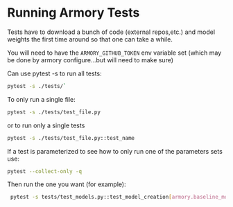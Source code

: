 Running Armory Tests
=========================

Tests have to download a bunch of code (external repos,etc.) and model weights the first
time around so that one can take a while.  

You will need to have the `ARMORY_GITHUB_TOKEN` env variable set (which may be done by 
armory configure...but will need to make sure)

Can use pytest -s to run all tests:
```bash
pytest -s ./tests/`
```

To only run a single file:
```bash
pytest -s ./tests/test_file.py
```
or to run only a single tests
```bash
pytest -s ./tests/test_file.py::test_name
```

If a test is parameterized to see how to only run one of the 
parameters sets use:
```bash
pytest --collect-only -q 
```
Then run the one you want (for example):
```bash
 pytest -s tests/test_models.py::test_model_creation[armory.baseline_models.pytorch.cifar-get_art_model-None-cifar10-500-1-1-100-1-numpy-0.25]
```